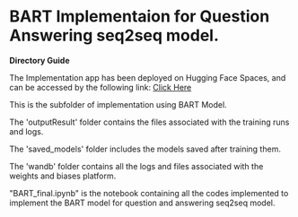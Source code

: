 # BART Implementaion for Question Answering seq2seq model.

**Directory Guide**

The Implementation app has been deployed on Hugging Face Spaces, and can be accessed by the following link: [Click Here](https://huggingface.co/spaces/amithugs/Seq2Seq-Question-Answering)

This is the subfolder of implementation using BART Model.

The 'outputResult' folder contains the files associated with the training runs and logs.

The 'saved_models' folder includes the models saved after training them.

The 'wandb' folder contains all the logs and files associated with the weights and biases platform.

"BART_final.ipynb" is the notebook containing all the codes implemented to implement the BART model for question and answering seq2seq model.
